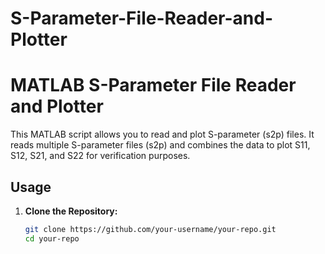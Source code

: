 # S-Parameter-File-Reader-and-Plotter
# MATLAB S-Parameter File Reader and Plotter

This MATLAB script allows you to read and plot S-parameter (s2p) files. It reads multiple S-parameter files (s2p) and combines the data to plot S11, S12, S21, and S22 for verification purposes.

## Usage

1. **Clone the Repository:**
   ```bash
   git clone https://github.com/your-username/your-repo.git
   cd your-repo

